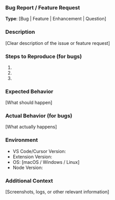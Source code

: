 ### Bug Report / Feature Request

**Type**: [Bug | Feature | Enhancement | Question]

### Description
[Clear description of the issue or feature request]

### Steps to Reproduce (for bugs)
1. 
2. 
3. 

### Expected Behavior
[What should happen]

### Actual Behavior (for bugs)
[What actually happens]

### Environment
- VS Code/Cursor Version:
- Extension Version:
- OS: [macOS / Windows / Linux]
- Node Version:

### Additional Context
[Screenshots, logs, or other relevant information]
